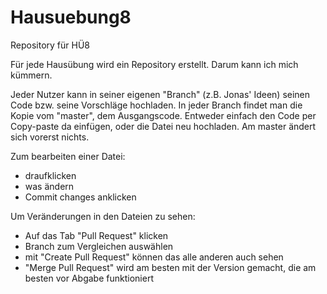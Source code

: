 # Hausuebung8
Repository für HÜ8

Für jede Hausübung wird ein Repository erstellt. Darum kann ich mich kümmern.

Jeder Nutzer kann in seiner eigenen "Branch" (z.B. Jonas' Ideen) seinen Code bzw. seine Vorschläge hochladen. In jeder Branch findet man die Kopie vom "master", dem Ausgangscode. Entweder einfach den Code per Copy-paste da einfügen, oder die Datei neu hochladen. Am master ändert sich vorerst nichts.

Zum bearbeiten einer Datei:
 - draufklicken
 - was ändern
 - Commit changes anklicken

 Um Veränderungen in den Dateien zu sehen:
  - Auf das Tab "Pull Request" klicken
  - Branch zum Vergleichen auswählen
  - mit "Create Pull Request" können das alle anderen auch sehen
  - "Merge Pull Request" wird am besten mit der Version gemacht, die am besten vor Abgabe funktioniert

